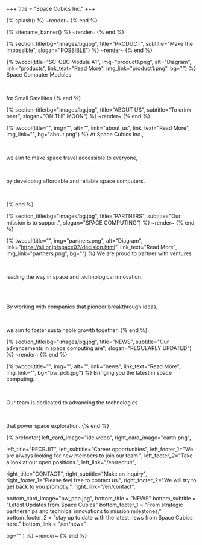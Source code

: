 +++
title = "Space Cubics Inc."
+++

{% splash() %}
~render~
{% end %}

{% sitename_banner() %}
~render~
{% end %}

{% section_title(bg="images/bg.jpg", title="PRODUCT", subtitle="Make the impossible", slogan="POSSIBLE") %}
~render~
{% end %}

{% twocol(title="SC-OBC Module A1", img="product1.png", alt="Diagram", link="products", link_text="Read More", img_link="product1.png", bg="") %}
Space Computer Modules 

<br>

for Small Satellites
{% end %}

{% section_title(bg="images/bg.jpg", title="ABOUT US", subtitle="To drink beer", slogan="ON THE MOON") %}
~render~
{% end %}

{% twocol(title="", img="", alt="", link="about_us", link_text="Read More", img_link="", bg="about.png") %}
At Space Cubics Inc.,

<br>

we aim to make space travel accessible to everyone,

<br>

by developing affordable and reliable space computers.

<br>

{% end %}

{% section_title(bg="images/bg.jpg", title="PARTNERS", subtitle="Our mission is to support", slogan="SPACE COMPUTING") %}
~render~
{% end %}

{% twocol(title="", img="partners.png", alt="Diagram", link="https://sii.or.jp/space02/decision.html", link_text="Read More", img_link="partners.png", bg="") %}
We are proud to partner with ventures

<br>

leading the way in space and technological innovation.

<br><br>

By working with companies that pioneer breakthrough ideas,

<br>

we aim to foster sustainable growth together.
{% end %}

{% section_title(bg="images/bg.jpg", title="NEWS", subtitle="Our advancements in space computing are", slogan="REGULARLY UPDATED") %}
~render~
{% end %}

{% twocol(title="", img="", alt="", link="news", link_text="Read More", img_link="", bg="bw_pcb.jpg") %}
Bringing you the latest in space computing.

<br>

Our team is dedicated to advancing the technologies

<br>

that power space exploration.
{% end %}

{% prefooter(
  left_card_image="ide.webp", 
  right_card_image="earth.png",

  left_title="RECRUIT",
  left_subtitle="Career opportunities",
  left_footer_1="We are always looking for new members to join our team.",
  left_footer_2="Take a look at our open positions.",
  left_link="/en/recruit",

  right_title="CONTACT",
  right_subtitle="Make an inquiry",
  right_footer_1="Please feel free to contact us.",
  right_footer_2="We will try to get back to you promptly.",
  right_link="/en/contact",

  bottom_card_image="bw_pcb.jpg",
  bottom_title = "NEWS"
  bottom_subtitle = "Latest Updates from Space Cubics"
  bottom_footer_1 = "From strategic partnerships and technical innovations to mission milestones,"
  bottom_footer_2 = "stay up to date with the latest news from Space Cubics here."
  bottom_link = "/en/news"

  bg=""
) %}
~render~
{% end %}

